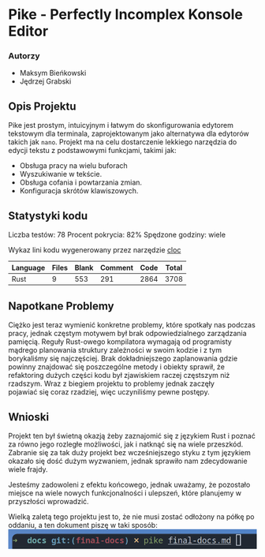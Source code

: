 # Pike - Perfectly Incomplex Konsole Editor

### Autorzy

- Maksym Bieńkowski
- Jędrzej Grabski

## Opis Projektu

Pike jest prostym, intuicyjnym i łatwym do skonfigurowania edytorem tekstowym dla terminala, zaprojektowanym jako alternatywa dla edytorów takich
jak `nano`. Projekt ma na celu dostarczenie lekkiego narzędzia do edycji tekstu z podstawowymi funkcjami, takimi jak:

- Obsługa pracy na wielu buforach
- Wyszukiwanie w tekście.
- Obsługa cofania i powtarzania zmian.
- Konfiguracja skrótów klawiszowych.

## Statystyki kodu

Liczba testów: 78
Procent pokrycia: 82%
Spędzone godziny: wiele

Wykaz lini kodu wygenerowany przez narzędzie [cloc](https://github.com/AlDanial/cloc)

| Language | Files | Blank | Comment | Code | Total |
| -------- | ----- | ----- | ------- | ---- | ----- |
| Rust     | 9     | 553   | 291     | 2864 | 3708  |

## Napotkane Problemy

Ciężko jest teraz wymienić konkretne problemy, które spotkały nas podczas pracy, jednak częstym motywem był brak odpowiedzialnego zarządzania
pamięcią. Reguły Rust-owego kompilatora wymagają od programisty mądrego planowania struktury zależności w swoim kodzie i z tym borykaliśmy się
najczęściej. Brak dokładniejszego zaplanowania gdzie powinny znajdować się poszczególne metody i obiekty sprawił, że refaktoring dużych części kodu
był zjawiskiem raczej częstszym niż rzadszym. Wraz z biegiem projektu to problemy jednak zaczęły pojawiać się coraz rzadziej, więc uczyniliśmy pewne
postępy.

## Wnioski

Projekt ten był świetną okazją żeby zaznajomić się z językiem Rust i poznać za równo jego rozległe możliwości, jak i natknąć się na wiele przeszkód.
Zabranie się za tak duży projekt bez wcześniejszego styku z tym językiem okazało się dość dużym wyzwaniem, jednak sprawiło nam zdecydowanie
wiele frajdy.

Jesteśmy zadowoleni z efektu końcowego, jednak uważamy, że pozostało miejsce na wiele nowych funkcjonalności i ulepszeń, które planujemy w
przyszłości wprowadzić.

Wielką zaletą tego projektu jest to, że nie musi zostać odłożony na półkę po oddaniu, a ten dokument piszę w taki sposób:
![pike](./pike.png)
